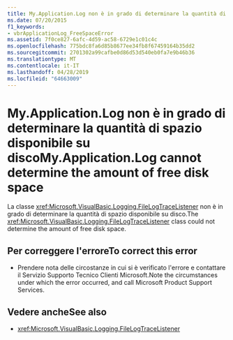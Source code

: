 ```yaml
---
title: My.Application.Log non è in grado di determinare la quantità di spazio disponibile su disco
ms.date: 07/20/2015
f1_keywords:
- vbrApplicationLog_FreeSpaceError
ms.assetid: 7f0ce827-6afc-4d59-ac58-6729e1c01c4c
ms.openlocfilehash: 775bdc8fa6d85b8677ee34fb8f67459164b35dd2
ms.sourcegitcommit: 2701302a99cafbe0d86d53d540eb0fa7e9b46b36
ms.translationtype: MT
ms.contentlocale: it-IT
ms.lasthandoff: 04/28/2019
ms.locfileid: "64663009"
---
```

# <a name="myapplicationlog-cannot-determine-the-amount-of-free-disk-space"></a><span data-ttu-id="4e863-102">My.Application.Log non è in grado di determinare la quantità di spazio disponibile su disco</span><span class="sxs-lookup"><span data-stu-id="4e863-102">My.Application.Log cannot determine the amount of free disk space</span></span>
<span data-ttu-id="4e863-103">La classe <xref:Microsoft.VisualBasic.Logging.FileLogTraceListener> non è in grado di determinare la quantità di spazio disponibile su disco.</span><span class="sxs-lookup"><span data-stu-id="4e863-103">The <xref:Microsoft.VisualBasic.Logging.FileLogTraceListener> class could not determine the amount of free disk space.</span></span>  
  
## <a name="to-correct-this-error"></a><span data-ttu-id="4e863-104">Per correggere l'errore</span><span class="sxs-lookup"><span data-stu-id="4e863-104">To correct this error</span></span>  
  
- <span data-ttu-id="4e863-105">Prendere nota delle circostanze in cui si è verificato l'errore e contattare il Servizio Supporto Tecnico Clienti Microsoft.</span><span class="sxs-lookup"><span data-stu-id="4e863-105">Note the circumstances under which the error occurred, and call Microsoft Product Support Services.</span></span>  
  
## <a name="see-also"></a><span data-ttu-id="4e863-106">Vedere anche</span><span class="sxs-lookup"><span data-stu-id="4e863-106">See also</span></span>

- <xref:Microsoft.VisualBasic.Logging.FileLogTraceListener>

